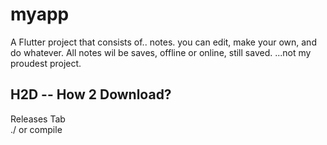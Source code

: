 # myapp

A Flutter project that consists of.. notes. you can edit, make your own, and do whatever. All notes wil be saves, offline or online, still saved. ...not my proudest project. 

## H2D -- How 2 Download?

Releases Tab  <br />
 ./ or compile

